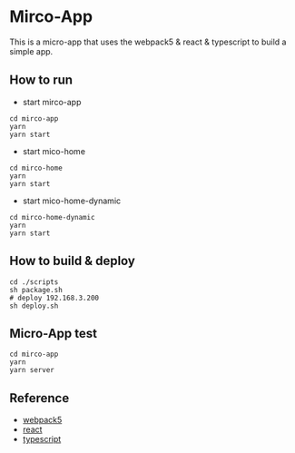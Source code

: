 # Mirco-App

This is a micro-app that uses the webpack5 & react & typescript to build a simple app.

## How to run

* start mirco-app
```shell
cd mirco-app
yarn
yarn start
```

* start mico-home
```shell
cd mirco-home
yarn
yarn start
```

* start mico-home-dynamic
```shell
cd mirco-home-dynamic
yarn
yarn start
````

## How to build & deploy
```shell
cd ./scripts
sh package.sh
# deploy 192.168.3.200
sh deploy.sh
```

## Micro-App test
```shell
cd mirco-app
yarn
yarn server
```

## Reference
* [webpack5](https://webpack.js.org/)  
* [react](https://reactjs.org/)  
* [typescript](https://www.typescriptlang.org/)  
